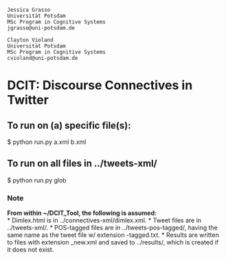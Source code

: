 ```
Jessica Grasso
Universität Potsdam
MSc Program in Cognitive Systems
jgrasso@uni-potsdam.de
```
```
Clayton Violand
Universität Potsdam
MSc Program in Cognitive Systems
cvioland@uni-potsdam.de
```
# DCIT: Discourse Connectives in Twitter
## To run on (a) specific file(s):
$ python run.py a.xml b.xml
<br>
## To run on all files in ../tweets-xml/
$ python run.py glob
<br>
### Note
<b> From within ~/DCIT_Tool, the following is assumed: </b><br>
    * Dimlex.html is in ../connectives-xml/dimlex.xml.
    * Tweet files are in ../tweets-xml/.
    * POS-tagged files are in ../tweets-pos-tagged/, having the same name as the tweet file w/ extension -tagged.txt.
    * Results are written to files with extension _new.xml and saved to ../results/, which is created if it does not exist.
